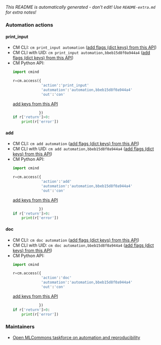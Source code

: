 *This README is automatically generated - don't edit! Use `README-extra.md` for extra notes!*

### Automation actions

#### print_input

  * CM CLI: ```cm print_input automation``` ([add flags (dict keys) from this API](https://github.com/mlcommons/ck/tree/master/cm/cmind/repo/automation/automation/module.py#L15))
  * CM CLI with UID: ```cm print_input automation,bbeb15d8f0a944a4``` ([add flags (dict keys) from this API](https://github.com/mlcommons/ck/tree/master/cm/cmind/repo/automation/automation/module.py#L15))
  * CM Python API:
    ```python
    import cmind

    r=cm.access({
                 'action':'print_input'
                 'automation':'automation,bbeb15d8f0a944a4'
                 'out':'con'
    ```
    [add keys from this API](https://github.com/mlcommons/ck/tree/master/cm/cmind/repo/automation/automation/module.py#L15)
    ```python
                })
    if r['return']>0:
        print(r['error'])
    ```

#### add

  * CM CLI: ```cm add automation``` ([add flags (dict keys) from this API](https://github.com/mlcommons/ck/tree/master/cm/cmind/repo/automation/automation/module.py#L39))
  * CM CLI with UID: ```cm add automation,bbeb15d8f0a944a4``` ([add flags (dict keys) from this API](https://github.com/mlcommons/ck/tree/master/cm/cmind/repo/automation/automation/module.py#L39))
  * CM Python API:
    ```python
    import cmind

    r=cm.access({
                 'action':'add'
                 'automation':'automation,bbeb15d8f0a944a4'
                 'out':'con'
    ```
    [add keys from this API](https://github.com/mlcommons/ck/tree/master/cm/cmind/repo/automation/automation/module.py#L39)
    ```python
                })
    if r['return']>0:
        print(r['error'])
    ```

#### doc

  * CM CLI: ```cm doc automation``` ([add flags (dict keys) from this API](https://github.com/mlcommons/ck/tree/master/cm/cmind/repo/automation/automation/module.py#L111))
  * CM CLI with UID: ```cm doc automation,bbeb15d8f0a944a4``` ([add flags (dict keys) from this API](https://github.com/mlcommons/ck/tree/master/cm/cmind/repo/automation/automation/module.py#L111))
  * CM Python API:
    ```python
    import cmind

    r=cm.access({
                 'action':'doc'
                 'automation':'automation,bbeb15d8f0a944a4'
                 'out':'con'
    ```
    [add keys from this API](https://github.com/mlcommons/ck/tree/master/cm/cmind/repo/automation/automation/module.py#L111)
    ```python
                })
    if r['return']>0:
        print(r['error'])
    ```

### Maintainers

* [Open MLCommons taskforce on automation and reproducibility](https://github.com/mlcommons/ck/blob/master/docs/taskforce.md)